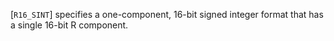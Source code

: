 [`R16_SINT`] specifies a one-component, 16-bit signed
integer format that has a single 16-bit R component.